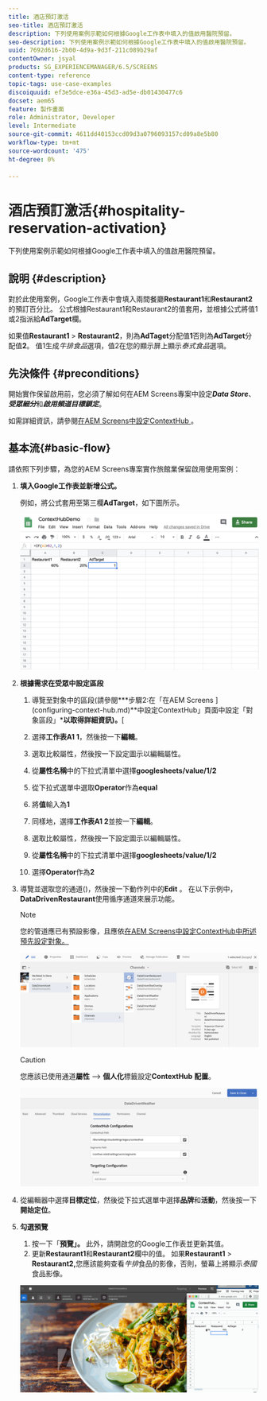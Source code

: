 ```yaml
---
title: 酒店預訂激活
seo-title: 酒店預訂激活
description: 下列使用案例示範如何根據Google工作表中填入的值啟用醫院預留。
seo-description: 下列使用案例示範如何根據Google工作表中填入的值啟用醫院預留。
uuid: 7692d616-2b00-4d9a-9d3f-211c089b29af
contentOwner: jsyal
products: SG_EXPERIENCEMANAGER/6.5/SCREENS
content-type: reference
topic-tags: use-case-examples
discoiquuid: ef3e5dce-e36a-45d3-ad5e-db01430477c6
docset: aem65
feature: 製作畫面
role: Administrator, Developer
level: Intermediate
source-git-commit: 4611dd40153ccd09d3a0796093157cd09a8e5b80
workflow-type: tm+mt
source-wordcount: '475'
ht-degree: 0%

---
```



# 酒店預訂激活{#hospitality-reservation-activation}

下列使用案例示範如何根據Google工作表中填入的值啟用醫院預留。

## 說明 {#description}

對於此使用案例，Google工作表中會填入兩間餐廳&#x200B;**Restaurant1**&#x200B;和&#x200B;**Restaurant2**&#x200B;的預訂百分比。 公式根據Restaurant1和Restaurant2的值套用，並根據公式將值1或2指派給&#x200B;**AdTarget**&#x200B;欄。

如果值&#x200B;**Restaurant1** > **Restaurant2**，則為&#x200B;**AdTaget**&#x200B;分配值&#x200B;**1**&#x200B;否則為&#x200B;**AdTarget**&#x200B;分配值&#x200B;**2**。 值1生成&#x200B;*牛排食品*&#x200B;選項，值2在您的顯示屏上顯示&#x200B;*泰式食品*&#x200B;選項。

## 先決條件 {#preconditions}

開始實作保留啟用前，您必須了解如何在AEM Screens專案中設定&#x200B;***Data Store***、***受眾細分***&#x200B;和&#x200B;***啟用頻道目標鎖定***。

如需詳細資訊，請參閱[在AEM Screens中設定ContextHub ](configuring-context-hub.md) 。

## 基本流{#basic-flow}

請依照下列步驟，為您的AEM Screens專案實作旅館業保留啟用使用案例：

1. **填入Google工作表並新增公式。**

   例如，將公式套用至第三欄&#x200B;**AdTarget**，如下圖所示。

   ![screen_shot_2019-04-29at94132am](assets/screen_shot_2019-04-29at94132am.png)

1. **根據需求在受眾中設定區段**

   1. 導覽至對象中的區段(請參閱&#x200B;***步驟2:在「在AEM Screens ](configuring-context-hub.md)**中設定ContextHub」頁面中設定「對象區段」***以取得詳細資訊)。**[

   1. 選擇&#x200B;**工作表A1 1**，然後按一下&#x200B;**編輯**。

   1. 選取比較屬性，然後按一下設定圖示以編輯屬性。
   1. 從&#x200B;**屬性名稱**&#x200B;中的下拉式清單中選擇&#x200B;**googlesheets/value/1/2**

   1. 從下拉式選單中選取&#x200B;**Operator**&#x200B;作為&#x200B;**equal**

   1. 將&#x200B;**值**&#x200B;輸入為&#x200B;**1**

   1. 同樣地，選擇&#x200B;**工作表A1 2**&#x200B;並按一下&#x200B;**編輯**。

   1. 選取比較屬性，然後按一下設定圖示以編輯屬性。
   1. 從&#x200B;**屬性名稱**&#x200B;中的下拉式清單中選擇&#x200B;**googlesheets/value/1/2**

   1. 選擇&#x200B;**Operator**&#x200B;作為&#x200B;**2**

1. 導覽並選取您的通道()，然後按一下動作列中的&#x200B;**Edit** 。 在以下示例中， **DataDrivenRestaurant**&#x200B;使用循序通道來展示功能。

   >[!NOTE]
   >
   >您的管道應已有預設影像，且應依[在AEM Screens中設定ContextHub中所述預先設定對象。](configuring-context-hub.md)

   ![screen_shot_2019-05-08at14652pm](assets/screen_shot_2019-05-08at14652pm.png)

   >[!CAUTION]
   >
   >您應該已使用通道&#x200B;**屬性** —> **個人化**&#x200B;標籤設定&#x200B;**ContextHub** **配置**。

   ![screen_shot_2019-05-08at114106am](assets/screen_shot_2019-05-08at114106am.png)

1. 從編輯器中選擇&#x200B;**目標定位**，然後從下拉式選單中選擇&#x200B;**品牌**&#x200B;和&#x200B;**活動**，然後按一下&#x200B;**開始定位**。
1. **勾選預覽**

   1. 按一下「**預覽」。** 此外，請開啟您的Google工作表並更新其值。
   1. 更新&#x200B;**Restaurant1**&#x200B;和&#x200B;**Restaurant2**&#x200B;欄中的值。 如果&#x200B;**Restaurant1** > **Restaurant2,**&#x200B;您應該能夠查看&#x200B;*牛排*&#x200B;食品的影像，否則，螢幕上將顯示&#x200B;*泰國*&#x200B;食品影像。

   ![結果5](assets/result5.gif)

